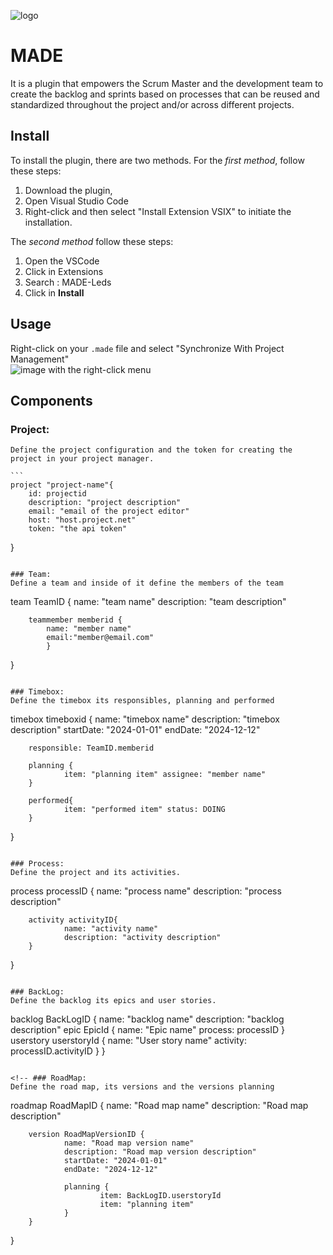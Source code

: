 ![logo](images/icon.png)
# MADE
It is a plugin that empowers the Scrum Master and the development team to create the backlog and sprints based on processes that can be reused and standardized throughout the project and/or across different projects.

## Install

To install the plugin, there are two methods. For the *first method*, follow these steps: 
1. Download the plugin, 
2. Open Visual Studio Code
3. Right-click and then select "Install Extension VSIX" to initiate the installation.

The *second method* follow these steps:

1. Open the VSCode
2. Click in Extensions
3. Search : MADE-Leds
4. Click in **Install**

## Usage
Right-click on your `.made` file and select "Synchronize With Project Management"  
![image with the right-click menu](images/right-click-menu.png)

## Components

### Project:
    Define the project configuration and the token for creating the project in your project manager.

    ```
    project "project-name"{
        id: projectid
        description: "project description"
        email: "email of the project editor"
        host: "host.project.net"
        token: "the api token"
}
```

### Team:
Define a team and inside of it define the members of the team

```
team TeamID {
        name: "team name"
        description: "team description"
        
        teammember memberid {
            name: "member name" 
            email:"member@email.com"
            }
}
```

### Timebox:
Define the timebox its responsibles, planning and performed

```
timebox timeboxid {
        name: "timebox name"
        description: "timebox description"
        startDate: "2024-01-01"
        endDate: "2024-12-12"

        responsible: TeamID.memberid 

        planning {
                item: "planning item" assignee: "member name"
        } 

        performed{
                item: "performed item" status: DOING
        }
}
```

### Process: 
Define the project and its activities.
```
process processID {
        name: "process name"
        description: "process description"

        activity activityID{
                name: "activity name"
                description: "activity description"
        }
}
```

### BackLog:
Define the backlog its epics and user stories.

```
backlog BackLogID  {
        name: "backlog name"
        description: "backlog description"
        epic EpicId {
                name: "Epic name"
                process: processID
        }
        userstory userstoryId {
                name: "User story name"
                activity: processID.activityID
        }
}
```

<!-- ### RoadMap:
Define the road map, its versions and the versions planning

```
roadmap RoadMapID {
        name: "Road map name"
        description: "Road map description"

        version RoadMapVersionID {
                name: "Road map version name"
                description: "Road map version description"
                startDate: "2024-01-01"
                endDate: "2024-12-12"

                planning {
                        item: BackLogID.userstoryId
                        item: "planning item"
                }
        }
}
``` -->